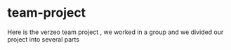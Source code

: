# team-project

Here is the verzeo team project , we worked in a group and we divided our project into several parts
